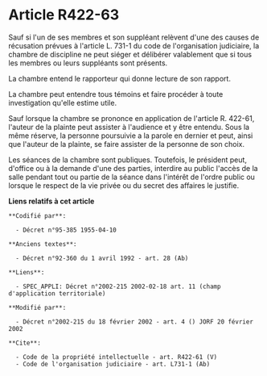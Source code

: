 # Article R422-63

Sauf si l'un de ses membres et son suppléant relèvent d'une des causes de récusation prévues à l'article L. 731-1 du code de
l'organisation judiciaire, la chambre de discipline ne peut siéger et délibérer valablement que si tous les membres ou leurs
suppléants sont présents. 

La chambre entend le rapporteur qui donne lecture de son rapport. 

La chambre peut entendre tous témoins et faire procéder à toute investigation qu'elle estime utile. 

Sauf lorsque la chambre se prononce en application de l'article R. 422-61, l'auteur de la plainte peut assister à l'audience
et y être entendu. Sous la même réserve, la personne poursuivie a la parole en dernier et peut, ainsi que l'auteur de la
plainte, se faire assister de la personne de son choix. 

Les séances de la chambre sont publiques. Toutefois, le président peut, d'office ou à la demande d'une des parties, interdire
au public l'accès de la salle pendant tout ou partie de la séance dans l'intérêt de l'ordre public ou lorsque le respect de
la vie privée ou du secret des affaires le justifie.

**Liens relatifs à cet article**

	**Codifié par**:

	  - Décret n°95-385 1955-04-10

	**Anciens textes**:

	  - Décret n°92-360 du 1 avril 1992 - art. 28 (Ab)

	**Liens**:

	  - SPEC_APPLI: Décret n°2002-215 2002-02-18 art. 11 (champ d'application territoriale)

	**Modifié par**:

	  - Décret n°2002-215 du 18 février 2002 - art. 4 () JORF 20 février 2002

	**Cite**:

	  - Code de la propriété intellectuelle - art. R422-61 (V)
	  - Code de l'organisation judiciaire - art. L731-1 (Ab)
